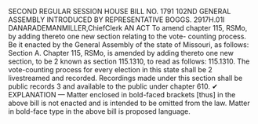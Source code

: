 SECOND REGULAR SESSION
HOUSE BILL NO. 1791
102ND GENERAL ASSEMBLY
INTRODUCED BY REPRESENTATIVE BOGGS.
2917H.01I DANARADEMANMILLER,ChiefClerk
AN ACT
To amend chapter 115, RSMo, by adding thereto one new section relating to the vote-
counting process.
Be it enacted by the General Assembly of the state of Missouri, as follows:
Section A. Chapter 115, RSMo, is amended by adding thereto one new section, to be
2 known as section 115.1310, to read as follows:
115.1310. The vote-counting process for every election in this state shall be
2 livestreamed and recorded. Recordings made under this section shall be public records
3 and available to the public under chapter 610.
✔
EXPLANATION — Matter enclosed in bold-faced brackets [thus] in the above bill is not enacted and is
intended to be omitted from the law. Matter in bold-face type in the above bill is proposed language.